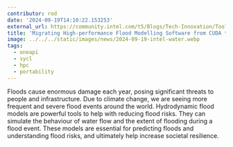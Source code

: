 ```yaml
---
contributor: rod
date: '2024-09-19T14:10:22.153253'
external_url: https://community.intel.com/t5/Blogs/Tech-Innovation/Tools/Migrating-High-performance-Flood-Modelling-Software-from-CUDA-to/post/1630530
title: 'Migrating High-performance Flood Modelling Software from CUDA to SYCL with oneAPI'
image: ../../../static/images/news/2024-09-19-intel-water.webp
tags:
  - oneapi
  - sycl
  - hpc
  - portability
---
```


Floods cause enormous damage each year, posing significant threats to people and infrastructure.
Due to climate change, we are seeing more frequent and severe flood events around the world. 
Hydrodynamic flood models are powerful tools to help with reducing flood risks. They can simulate
the behaviour of water flow and the extent of flooding during a flood event. These models are 
essential for predicting floods and understanding flood risks, and ultimately help increase 
societal resilience.
